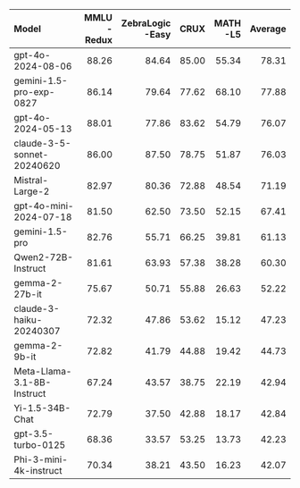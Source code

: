 | Model                      |   MMLU<br/>-Redux |   ZebraLogic<br/>-Easy |   CRUX |   MATH<br/>-L5 |   Average |
|:---------------------------|------------------:|-----------------------:|-------:|---------------:|----------:|
| gpt-4o-2024-08-06          |             88.26 |                  84.64 |  85.00 |          55.34 |     78.31 |
| gemini-1.5-pro-exp-0827    |             86.14 |                  79.64 |  77.62 |          68.10 |     77.88 |
| gpt-4o-2024-05-13          |             88.01 |                  77.86 |  83.62 |          54.79 |     76.07 |
| claude-3-5-sonnet-20240620 |             86.00 |                  87.50 |  78.75 |          51.87 |     76.03 |
| Mistral-Large-2            |             82.97 |                  80.36 |  72.88 |          48.54 |     71.19 |
| gpt-4o-mini-2024-07-18     |             81.50 |                  62.50 |  73.50 |          52.15 |     67.41 |
| gemini-1.5-pro             |             82.76 |                  55.71 |  66.25 |          39.81 |     61.13 |
| Qwen2-72B-Instruct         |             81.61 |                  63.93 |  57.38 |          38.28 |     60.30 |
| gemma-2-27b-it             |             75.67 |                  50.71 |  55.88 |          26.63 |     52.22 |
| claude-3-haiku-20240307    |             72.32 |                  47.86 |  53.62 |          15.12 |     47.23 |
| gemma-2-9b-it              |             72.82 |                  41.79 |  44.88 |          19.42 |     44.73 |
| Meta-Llama-3.1-8B-Instruct |             67.24 |                  43.57 |  38.75 |          22.19 |     42.94 |
| Yi-1.5-34B-Chat            |             72.79 |                  37.50 |  42.88 |          18.17 |     42.84 |
| gpt-3.5-turbo-0125         |             68.36 |                  33.57 |  53.25 |          13.73 |     42.23 |
| Phi-3-mini-4k-instruct     |             70.34 |                  38.21 |  43.50 |          16.23 |     42.07 |
